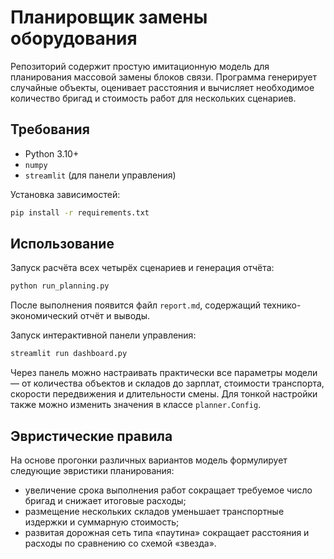 # Планировщик замены оборудования

Репозиторий содержит простую имитационную модель для планирования массовой замены блоков связи. Программа генерирует случайные объекты, оценивает расстояния и вычисляет необходимое количество бригад и стоимость работ для нескольких сценариев.

## Требования

- Python 3.10+
- `numpy`
- `streamlit` (для панели управления)

Установка зависимостей:

```bash
pip install -r requirements.txt
```

## Использование

Запуск расчёта всех четырёх сценариев и генерация отчёта:

```bash
python run_planning.py
```
После выполнения появится файл `report.md`, содержащий технико-экономический отчёт и выводы.

Запуск интерактивной панели управления:

```bash
streamlit run dashboard.py
```

Через панель можно настраивать практически все параметры модели — от количества объектов и складов до зарплат, стоимости транспорта, скорости передвижения и длительности смены. Для тонкой настройки также можно изменить значения в классе `planner.Config`.

## Эвристические правила

На основе прогонки различных вариантов модель формулирует следующие эвристики планирования:

- увеличение срока выполнения работ сокращает требуемое число бригад и снижает итоговые расходы;
- размещение нескольких складов уменьшает транспортные издержки и суммарную стоимость;
- развитая дорожная сеть типа «паутина» сокращает расстояния и расходы по сравнению со схемой «звезда».
